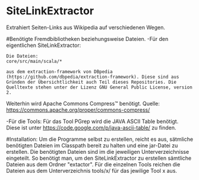 # SiteLinkExtractor
Extrahiert Seiten-Links aus Wikipedia auf verschiedenen Wegen.


#Benötigte Fremdbibliotheken beziehungsweise Dateien.
-Für den eigentlichen SiteLinkExtractor:

	Die Dateien:
	core/src/main/scala/*

	aus dem extraction-framework von DBpedia (https://github.com/dbpedia/extraction-framework). Diese sind aus Gründen der Übersichtlichkeit auch Teil dieses Repositories. Die Quelltexte stehen unter der Lizenz GNU General Public License, version 2.

Weiterhin wird Apache Commons Compress™ benötigt.
Quelle: https://commons.apache.org/proper/commons-compress/


-Für die Tools:
Für das Tool PGrep wird die JAVA ASCII Table benötigt. Diese ist unter https://code.google.com/p/java-ascii-table/ zu finden.

#Installation:
Um die Programme selbst zu erstellen, reicht es aus, sätmliche benötigten Dateien im Classpath bereit zu halten und eine jar-Datei zu erstellen. Die benötigten Dateien sind im die jeweiligen Unterverzeichnisse eingeteilt. So benötigt man, um den SiteLinkExtractor zu erstellen sämtliche Dateien aus dem Ordner "extactor". Für die einzelnen Tools reichen die Dateien aus dem Unterverzeichnis tools/x/ für das jewilige Tool x aus.